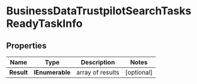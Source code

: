 # BusinessDataTrustpilotSearchTasksReadyTaskInfo


## Properties

| Name | Type | Description | Notes |
|------------ | ------------- | ------------- | -------------|
**Result** | **IEnumerable<BusinessDataTrustpilotSearchTasksReadyResultInfo>** | array of results |[optional]|